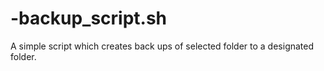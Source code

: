 # -backup_script.sh
A simple script which creates back ups of selected folder to a designated folder.
